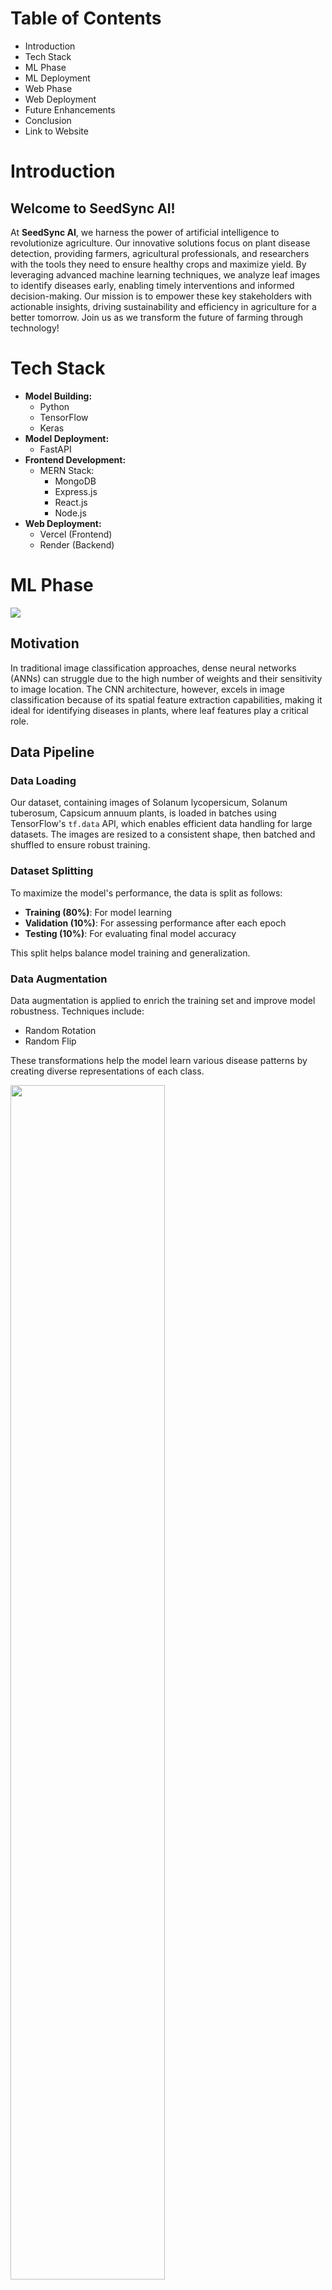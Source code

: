 <h1>Table of Contents</h1>
<ul>
    <li>Introduction</li>
    <li>Tech Stack</li>
    <li>ML Phase</li>
    <li>ML Deployment</li>
    <li>Web Phase</li>
    <li>Web Deployment</li>
    <li>Future Enhancements</li>
    <li>Conclusion</li>
    <li>Link to Website</li>
</ul>
<h1>Introduction</h1>
<h2>Welcome to SeedSync AI!</h2>
<p>
    At <strong>SeedSync AI</strong>, we harness the power of artificial intelligence to revolutionize agriculture. Our innovative solutions focus on plant disease detection, providing farmers, agricultural professionals, and researchers with the tools they need to ensure healthy crops and maximize yield. By leveraging advanced machine learning techniques, we analyze leaf images to identify diseases early, enabling timely interventions and informed decision-making. Our mission is to empower these key stakeholders with actionable insights, driving sustainability and efficiency in agriculture for a better tomorrow. Join us as we transform the future of farming through technology!
</p>
<h1>Tech Stack</h1>
<ul>
    <li><strong>Model Building:</strong>
        <ul>
            <li>Python</li>
            <li>TensorFlow</li>
            <li>Keras</li>
        </ul>
    </li>
    <li><strong>Model Deployment:</strong>
        <ul>
            <li>FastAPI</li>
        </ul>
    </li>
    <li><strong>Frontend Development:</strong>
        <ul>
            <li>MERN Stack:
                <ul>
                    <li>MongoDB</li>
                    <li>Express.js</li>
                    <li>React.js</li>
                    <li>Node.js</li>
                </ul>
            </li>
        </ul>
    </li>
    <li><strong>Web Deployment:</strong>
        <ul>
            <li>Vercel (Frontend)</li>
            <li>Render (Backend)</li>
        </ul>
    </li>
</ul>
<h1>ML Phase</h1>
<img src = "https://i.imgur.com/TIx6gec.jpeg">
<h2>Motivation</h2>
<p>
    In traditional image classification approaches, dense neural networks (ANNs) can struggle due to the high number of weights and their sensitivity to image location. The CNN architecture, however, excels in image classification because of its spatial feature extraction capabilities, making it ideal for identifying diseases in plants, where leaf features play a critical role.
</p>

<h2>Data Pipeline</h2>

<h3>Data Loading</h3>
<p>
    Our dataset, containing images of Solanum lycopersicum, Solanum tuberosum, Capsicum annuum plants, is loaded in batches using TensorFlow's <code>tf.data</code> API, which enables efficient data handling for large datasets. The images are resized to a consistent shape, then batched and shuffled to ensure robust training.
</p>

<h3>Dataset Splitting</h3>
<p>
    To maximize the model's performance, the data is split as follows:
    <ul>
        <li><strong>Training (80%)</strong>: For model learning</li>
        <li><strong>Validation (10%)</strong>: For assessing performance after each epoch</li>
        <li><strong>Testing (10%)</strong>: For evaluating final model accuracy</li>
    </ul>
    This split helps balance model training and generalization.
</p>

<h3>Data Augmentation</h3>
<p>
    Data augmentation is applied to enrich the training set and improve model robustness. Techniques include:
    <ul>
        <li>Random Rotation</li>
        <li>Random Flip</li>
    </ul>
    These transformations help the model learn various disease patterns by creating diverse representations of each class.
</p>
<img src="https://i.imgur.com/V5Xdf01.jpeg" style="width: 70%;">

<h2>Model Architecture</h2>

<h3>Why CNN Over ANN?</h3>
<p>
    While dense neural networks (ANNs) connect every neuron, CNNs use filters in convolutional layers to <strong>automatically extract spatial features</strong>. This setup requires fewer parameters, provides location invariance, and improves efficiency, especially for image data. Here’s a comparison:
</p>

<table>
    <tr>
        <th>Aspect</th>
        <th>CNN + Dense Neural Network</th>
        <th>Fully Connected ANN</th>
    </tr>
    <tr>
        <td>Parameter Efficiency</td>
        <td>Reduces parameters by sharing weights in convolutions, optimizing computation.</td>
        <td>Requires dense connections, increasing training time.</td>
    </tr>
    <tr>
        <td>Feature Extraction</td>
        <td>Extracts spatial features automatically, enhancing pattern recognition.</td>
        <td>Needs manually engineered features or large networks to achieve similar results.</td>
    </tr>
    <tr>
        <td>Location Invariance</td>
        <td>Recognizes patterns regardless of position due to pooling layers.</td>
        <td>Sensitive to position; lacks spatial feature handling.</td>
    </tr>
    <tr>
        <td>Dimensionality Reduction</td>
        <td>Pooling reduces image dimensions, making computation faster.</td>
        <td>Has no inherent reduction, increasing memory demands.</td>
    </tr>
    <tr>
        <td>Non-Linearity</td>
        <td>ReLU activation captures complex patterns effectively.</td>
        <td>Needs a much larger network to capture complex patterns effectively.</td>
    </tr>
</table>

<h3>Model Design</h3>
<ul>
    <li><strong>Convolutional Layers</strong>: Extract features by applying filters that create feature maps, highlighting important regions of the image.</li>
    <li><strong>Pooling Layers</strong>: Downsample the image to reduce dimensionality while retaining essential spatial information.</li>
    <li><strong>Fully Connected Dense Layers</strong>: These layers interpret the feature maps, classifying the images into disease categories.</li>
    <li><strong>Softmax Layer</strong>: Provides normalized probabilities for each class, aiding in accurate classification.</li>
</ul>
<img src = "https://i.imgur.com/Zk6Cd2e.jpeg">
<h3>Activation Function</h3>
<p>
    The <strong>ReLU (Rectified Linear Unit)</strong> activation function introduces non-linearity into the model, allowing it to capture complex patterns, crucial for high-dimensional data like images.
</p>

<h3>Compilation and Training</h3>
<p>
    The model is compiled using the <strong>Adam optimizer</strong> with sparse categorical cross-entropy as the loss function. It is then trained over multiple epochs to maximize accuracy on the validation set. Post-training, the model is saved for future predictions.
</p>

<h2>Model Evaluation</h2>
<p>
    After training, the model is evaluated using the test dataset, which it hasn't seen during training or validation. This allows us to gauge its ability to generalize and accurately classify real-world, unseen data.
</p>




